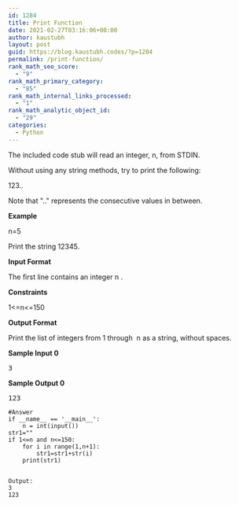 ```yaml
---
id: 1284
title: Print Function
date: 2021-02-27T03:16:06+00:00
author: kaustubh
layout: post
guid: https://blog.kaustubh.codes/?p=1284
permalink: /print-function/
rank_math_seo_score:
  - "9"
rank_math_primary_category:
  - "85"
rank_math_internal_links_processed:
  - "1"
rank_math_analytic_object_id:
  - "29"
categories:
  - Python
---
```

The included code stub will read an integer, n, from STDIN.

Without using any string methods, try to print the following:

123..

Note that ".." represents the consecutive values in between.

**Example**

n=5

Print the string 12345.

**Input Format**

The first line contains an integer n .

**Constraints**

1<=n<=150

**Output Format**

Print the list of integers from 1 through  n as a string, without spaces.

**Sample Input 0**

<pre class="wp-block-preformatted">3
</pre>

**Sample Output 0**

<pre class="wp-block-preformatted">123</pre>

<pre class="wp-block-code"><code>#Answer
if __name__ == '__main__':
    n = int(input())
str1=""
if 1&lt;=n and n&lt;=150:
    for i in range(1,n+1):
        str1=str1+str(i)
    print(str1)
    </code></pre>

<pre class="wp-block-code"><code>Output:
3
123</code></pre>
